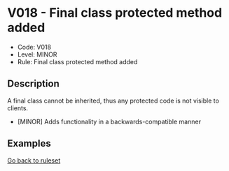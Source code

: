 # V018 - Final class protected method added

* Code: V018
* Level: MINOR
* Rule: Final class protected method added

## Description

A final class cannot be inherited, thus any protected code is not visible to clients.

* [MINOR] Adds functionality in a backwards-compatible manner

## Examples

[Go back to ruleset](../README.md)